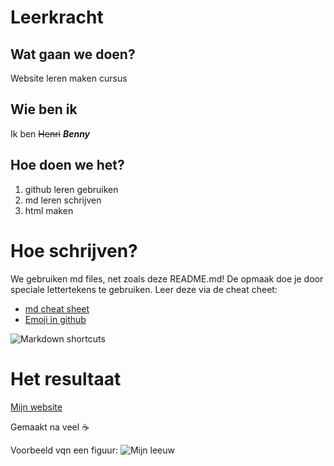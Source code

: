 # Leerkracht
## Wat gaan we doen?
Website leren maken cursus

## Wie ben ik
Ik ben ~~Henri~~ **_Benny_**

## Hoe doen we het?

1. github leren gebruiken
2. md leren schrijven
3. html maken


# Hoe schrijven?
We gebruiken md files, net zoals deze README.md! De opmaak doe je door speciale lettertekens te gebruiken. Leer deze via de cheat cheet:

* [md cheat sheet](https://github.com/adam-p/markdown-here/wiki/Markdown-Cheatsheet)
* [Emoji in github](https://github.com/ikatyang/emoji-cheat-sheet/blob/master/README.md)

![Markdown shortcuts](https://coderwall-assets-0.s3.amazonaws.com/uploads/picture/file/1932/gs.png)

# Het resultaat
[Mijn website](https://ingegno-student.github.io/Leerkracht/)

Gemaakt na veel :coffee:

Voorbeeld vqn een figuur: ![Mijn leeuw](https://www.dezonnegloed.be/src/Frontend/Files/Media/Images/800x/leeuw.jpg)
